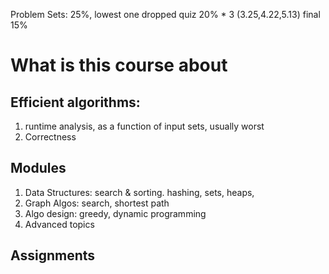 Problem Sets: 25%, lowest one dropped
quiz 20% * 3 (3.25,4.22,5.13)
final 15%
# What is this course about 
## Efficient algorithms: 
1. runtime analysis, as a function of input sets, usually worst 
2. Correctness

## Modules
1. Data Structures: search & sorting. hashing, sets, heaps, 
2. Graph Algos: search, shortest path
3. Algo design: greedy, dynamic programming
4. Advanced topics

## Assignments
